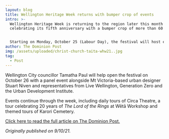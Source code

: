 ```yaml
---
layout: blog
title: Wellington Heritage Week returns with bumper crop of events
intro: >-
  Wellington Heritage Week is returning to the region later this month
  celebrating its fifth anniversary with a bumper crop of more than 60 events.


  Starting on Monday, October 25 (Labour Day), the festival will host events including guided tours of Matiu/Somes Island by Eastbourne forest rangers, a guided walk into Khandallah’s Tyers Stream Reserve hosted by the Guardians of Tyers Stream, and a line-up of historically inspired beers served at a quiz night at Waitoa Social Club.
author: The Dominion Post
img: /assets/uploaded/christ-church-taita-whw21..jpg
tag:
  - Post
---
```

Wellington City councillor Tamatha Paul will help open the festival on October 26 with a panel event alongside Mt Victoria-based urban designer Stuart Niven and representatives from Live Wellington, Generation Zero and the Urban Development Institute.

Events continue through the week, including daily tours of Circa Theatre, a tour celebrating 20 years of *The Lord of the Rings* at Wētā Workshop and themed tours of Karori Cemetery.

[Click here to read the full article on The Dominion Post. ](https://www.stuff.co.nz/dominion-post/culture/126616011/wellington-heritage-week-returns-with-bumper-crop-of-events?fbclid=IwAR2CKICf4DIqCR3lTDFxxs6pvyqWD0rH_E-1Ap8f1x2cuhdMkb4qy8k3fgk)

*Originally published on 9/10/21.*